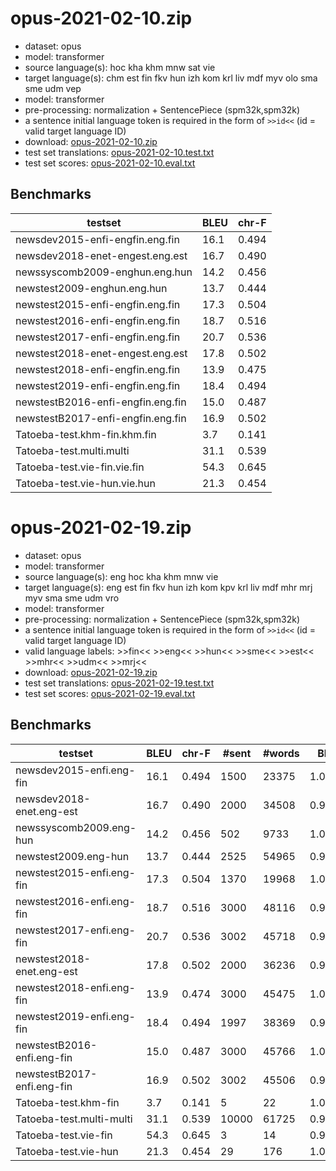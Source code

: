 # opus-2021-02-10.zip

* dataset: opus
* model: transformer
* source language(s): hoc kha khm mnw sat vie
* target language(s): chm est fin fkv hun izh kom krl liv mdf myv olo sma sme udm vep
* model: transformer
* pre-processing: normalization + SentencePiece (spm32k,spm32k)
* a sentence initial language token is required in the form of `>>id<<` (id = valid target language ID)
* download: [opus-2021-02-10.zip](https://object.pouta.csc.fi/Tatoeba-MT-models/aav-fiu/opus-2021-02-10.zip)
* test set translations: [opus-2021-02-10.test.txt](https://object.pouta.csc.fi/Tatoeba-MT-models/aav-fiu/opus-2021-02-10.test.txt)
* test set scores: [opus-2021-02-10.eval.txt](https://object.pouta.csc.fi/Tatoeba-MT-models/aav-fiu/opus-2021-02-10.eval.txt)

## Benchmarks

| testset               | BLEU  | chr-F |
|-----------------------|-------|-------|
| newsdev2015-enfi-engfin.eng.fin 	| 16.1 	| 0.494 |
| newsdev2018-enet-engest.eng.est 	| 16.7 	| 0.490 |
| newssyscomb2009-enghun.eng.hun 	| 14.2 	| 0.456 |
| newstest2009-enghun.eng.hun 	| 13.7 	| 0.444 |
| newstest2015-enfi-engfin.eng.fin 	| 17.3 	| 0.504 |
| newstest2016-enfi-engfin.eng.fin 	| 18.7 	| 0.516 |
| newstest2017-enfi-engfin.eng.fin 	| 20.7 	| 0.536 |
| newstest2018-enet-engest.eng.est 	| 17.8 	| 0.502 |
| newstest2018-enfi-engfin.eng.fin 	| 13.9 	| 0.475 |
| newstest2019-enfi-engfin.eng.fin 	| 18.4 	| 0.494 |
| newstestB2016-enfi-engfin.eng.fin 	| 15.0 	| 0.487 |
| newstestB2017-enfi-engfin.eng.fin 	| 16.9 	| 0.502 |
| Tatoeba-test.khm-fin.khm.fin 	| 3.7 	| 0.141 |
| Tatoeba-test.multi.multi 	| 31.1 	| 0.539 |
| Tatoeba-test.vie-fin.vie.fin 	| 54.3 	| 0.645 |
| Tatoeba-test.vie-hun.vie.hun 	| 21.3 	| 0.454 |

# opus-2021-02-19.zip

* dataset: opus
* model: transformer
* source language(s): eng hoc kha khm mnw vie
* target language(s): eng est fin fkv hun izh kom kpv krl liv mdf mhr mrj myv sma sme udm vro
* model: transformer
* pre-processing: normalization + SentencePiece (spm32k,spm32k)
* a sentence initial language token is required in the form of `>>id<<` (id = valid target language ID)
* valid language labels: >>fin<< >>eng<< >>hun<< >>sme<< >>est<< >>mhr<< >>udm<< >>mrj<<
* download: [opus-2021-02-19.zip](https://object.pouta.csc.fi/Tatoeba-MT-models/aav-fiu/opus-2021-02-19.zip)
* test set translations: [opus-2021-02-19.test.txt](https://object.pouta.csc.fi/Tatoeba-MT-models/aav-fiu/opus-2021-02-19.test.txt)
* test set scores: [opus-2021-02-19.eval.txt](https://object.pouta.csc.fi/Tatoeba-MT-models/aav-fiu/opus-2021-02-19.eval.txt)

## Benchmarks

| testset | BLEU  | chr-F | #sent | #words | BP |
|---------|-------|-------|-------|--------|----|
| newsdev2015-enfi.eng-fin 	| 16.1 	| 0.494 	| 1500 	| 23375 	| 1.000 |
| newsdev2018-enet.eng-est 	| 16.7 	| 0.490 	| 2000 	| 34508 	| 0.995 |
| newssyscomb2009.eng-hun 	| 14.2 	| 0.456 	| 502 	| 9733 	| 1.000 |
| newstest2009.eng-hun 	| 13.7 	| 0.444 	| 2525 	| 54965 	| 0.993 |
| newstest2015-enfi.eng-fin 	| 17.3 	| 0.504 	| 1370 	| 19968 	| 1.000 |
| newstest2016-enfi.eng-fin 	| 18.7 	| 0.516 	| 3000 	| 48116 	| 0.981 |
| newstest2017-enfi.eng-fin 	| 20.7 	| 0.536 	| 3002 	| 45718 	| 0.989 |
| newstest2018-enet.eng-est 	| 17.8 	| 0.502 	| 2000 	| 36236 	| 0.988 |
| newstest2018-enfi.eng-fin 	| 13.9 	| 0.474 	| 3000 	| 45475 	| 1.000 |
| newstest2019-enfi.eng-fin 	| 18.4 	| 0.494 	| 1997 	| 38369 	| 0.949 |
| newstestB2016-enfi.eng-fin 	| 15.0 	| 0.487 	| 3000 	| 45766 	| 1.000 |
| newstestB2017-enfi.eng-fin 	| 16.9 	| 0.502 	| 3002 	| 45506 	| 0.994 |
| Tatoeba-test.khm-fin 	| 3.7 	| 0.141 	| 5 	| 22 	| 1.000 |
| Tatoeba-test.multi-multi 	| 31.1 	| 0.539 	| 10000 	| 61725 	| 0.966 |
| Tatoeba-test.vie-fin 	| 54.3 	| 0.645 	| 3 	| 14 	| 0.926 |
| Tatoeba-test.vie-hun 	| 21.3 	| 0.454 	| 29 	| 176 	| 1.000 |


